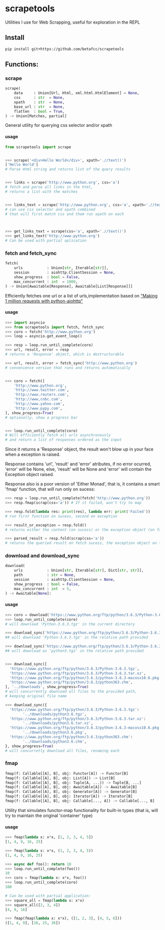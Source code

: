# scrapetools

Utilities I use for Web Scrapping, useful for exploration in the REPL

Install
-------

```sh
pip install git+https://github.com/betafcc/scrapetools

```

## Functions:

### scrape
```py
scrape(
    data     : Union[Url, Html, xml.html.HtmlElement] = None,
    css      : str  = None,
    xpath    : str  = None,
    base_url : str  = None,
    flatten  : bool = True,
) -> Union[Matches, partial]
```
General utility for querying css selector and/or xpath


#### usage
```py
from scrapetools import scrape


>>> scrape('<div>Hello World</div>', xpath='.//text()')
['Hello World']
# Parse Html string and returns list of the query results


>>> links = scrape('http://www.python.org', css='a')
# fetch and parse all links in the html,
# returns a list with the matches


>>> links_text = scrape('http://www.python.org', css='a', xpath='.//text()')
# can use css selector and xpath combined
# that will first match css and them run xpath on each



>>> get_links_text = scrape(css='a', xpath='.//text()')
>>> get_links_text('http://www.python.org')
# Can be used with partial aplication
```

### fetch and fetch_sync
```py
fetch(
    urls           : Union[str, Iterable[str]],
    session        : aiohttp.ClientSession = None,
    show_progress  : bool = False,
    max_concurrent : int  = 1000,
) -> Union[Awaitable[Response], Awaitable[List[Response]]]
```

Efficiently fetches one url or a list of urls,implementation
based on ["Making 1 million requests with python-aiohttp"](
https://pawelmhm.github.io/asyncio/python/aiohttp/2016/04/22/asyncio-aiohttp.html)

#### usage
```py
>>> import asyncio
>>> from scrapetools import fetch, fetch_sync
>>> coro = fetch('http://www.python.org')
>>> loop = asyncio.get_event_loop()

>>> resp = loop.run_until_complete(coro)
>>> url, result, error = resp
# returns a 'Response' object, which is destructurable

>>> url, result, error = fetch_sync('http://www.python.org')
# convenience version that runs and returns automatically


>>> coro = fetch([
    'http://www.python.org',
    'http://www.twitter.com',
    'http://www.reuters.com',
    'http://www,cnbc.com',
    'http://www.yahoo.com',
    'http://www.pypy.com',
], show_progress=True)
# optionally, show a progress bar


>>> loop.run_until_complete(coro)
# Will efficiently fetch all urls asynchronously
# and return a list of responses ordered as the input
```

Since it returns a 'Response' object, the result won't blow up in your face when a exception is raised.

Response contains 'url', 'result' and 'error' atributes, if no error ocurred, 'error' will be None, else, 'result' will be None and 'error' will contain the Exception object raised.

Response also is a poor version of 'Either Monad', that is, it contains a smart 'fmap' function, that will run only on sucess:

```py
>>> resp = loop.run_until_complete(fetch('http://www.python.org'))
>>> resp.fmap(scrap(css='a')) # If it failed, won't try to map

>>> resp.fold(lambda res: print(res), lambda err: print('Failed'))
# run first function on sucess, second on exception

>>> result_or_exception = resp.fold()
# returns either the content (on sucess) or the exception object (on failure)

>>> parsed_result = resp.fold(scrap(css='a'))
# returns the queried result on fetch sucess, the exception object on failure
```

### download and download_sync
```py
download(
    urls           : Union[str, Iterable[str], Dict[str, str]],
    path           : str = None,
    session        : aiohttp.ClientSession = None,
    show_progress  : bool = False,
    max_concurrent : int  = 5,
) -> Awaitable[None]:
```

#### usage
```py
>>> coro = download('https://www.python.org/ftp/python/3.6.3/Python-3.6.3.tgz', show_progress=True)
>>> loop.run_until_complete(coro)
# will download 'Python-3.6.3.tgz' in the current directory

>>> download_sync('https://www.python.org/ftp/python/3.6.3/Python-3.6.3.tgz', '../downloads', show_progress=True)
## will download 'Python-3.6.3.tgz' in the relative path provided

>>> download_sync('https://www.python.org/ftp/python/3.6.3/Python-3.6.3.tgz', '../downloads/python3.tgz', show_progress=True)
## will download as 'python3.tgz' in the relative path provided


>>> download_sync([
  'https://www.python.org/ftp/python/3.6.3/Python-3.6.3.tgz',
  'https://www.python.org/ftp/python/3.6.3/Python-3.6.3.tar.xz',
  'https://www.python.org/ftp/python/3.6.3/python-3.6.3-macosx10.6.pkg',
  'https://www.python.org/ftp/python/3.6.3/python363.chm',
], '../downloads', show_progress=True)
# will concurrently download all files to the provided path,
# keeping original file name

>>> download_sync({
  'https://www.python.org/ftp/python/3.6.3/Python-3.6.3.tgz':
        '../downloads/python3.6.tgz',
  'https://www.python.org/ftp/python/3.6.3/Python-3.6.3.tar.xz':
        '../downloads/python3.6.tar.xz',
  'https://www.python.org/ftp/python/3.6.3/python-3.6.3-macosx10.6.pkg':
        '../downloads/python3.6.pkg',
  'https://www.python.org/ftp/python/3.6.3/python363.chm':
        '../downloads/python3.6.chm',
}, show_progress=True)
# will concurretly download all files, renaming each

```
### fmap
```py
fmap(f: Callable[[A], B], obj: Functor[A]) -> Functor[B]
fmap(f: Callable[[A], B], obj: List[A]) -> List[B]
fmap(f: Callable[[A], B], obj: Tuple[A, ...]) -> Tuple[B, ...]
fmap(f: Callable[[A], B], obj: Awaitable[A]) -> Awaitable[B]
fmap(f: Callable[[A], B], obj: Generator[A]) -> Generator[B]
fmap(f: Callable[[A], B], obj: Iterator[A]) -> Iterator[B]
fmap(f: Callable[[A], B], obj: Callable[..., A]) -> Callable[..., B]
```
Utility that simulates functor-map functionality for built-in types
(that is, will try to maintain the original 'container' type)

#### usage
```py
>>> fmap(lambda x: x*x, [1, 2, 3, 4, 5])
[1, 4, 9, 16, 25]

>>> fmap(lambda x: x*x, (1, 2, 3, 4, 5))
(1, 4, 9, 16, 25)

>>> async def foo(): return 10
>>> loop.run_until_complete(foo())
10
>>> coro = fmap(lambda x: x*x, foo())
>>> loop.run_until_complete(coro)
100

# Can be used with partial application:
>>> square_all = fmap(lambda x: x*x)
>>> square_all([2, 3, 4])
[4, 9, 16]

>>> fmap(fmap(lambda x: x*x), ([1, 2, 3], [4, 5, 6]))
([1, 4, 9], [16, 25, 36])

```
